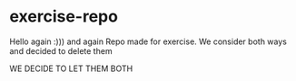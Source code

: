 # exercise-repo
Hello again :)))
and again
Repo made for exercise.
We consider both ways and decided to delete them

WE DECIDE TO LET THEM BOTH

